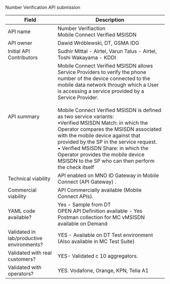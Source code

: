 Number Verification API submission

| **Field** | Description |
| ---- | ----- |
| API name | Number Verifiaction <br/>Mobile Connect Verified MSISDN|
| API owner | Dawid Wróblewski, DT, GSMA IDG |
| Initial API Contributors | Sudhir Mittal - Airtel, Varun Talus - Airtel, Toshi Wakayama - KDDI | 
| API summary | Mobile Connect Verified MSISDN allows Service Providers to verify the phone number of the device connected to the mobile data network through which a User is accessing a service provided by a Service Provider.<br><br>Mobile Connect Verified MSISDN is defined as two service variants:<br>•Verified MSISDN Match: in which the Operator compares the MSISDN associated with the mobile device against that provided by the SP in the service request.<br>•	Verified MSISDN Share: in which the Operator provides the mobile device MSISDN to the SP who can then perform the check itself|
| Technical viability | API enabled on MNO ID Gateway in Mobile Connect (API Gateway) </em>.
| Commercial viability | API Commercially available (Mobile Connect APIs).<em>|
| YAML code available? | Yes - Sample from DT <br/> OPEN API Definition available - Yes <br /> Postman collection for MC vMSISDN available on Demand |
| Validated in lab/productive environments? | YES - Available on DT Test environment (Also available in MC Test Suite)|
| Validated with real customers? | YES- Validated c 10 aggregators. </em> |
| Validated with operators? | YES. Vodafone, Orange, KPN, Telia A1</em> |
